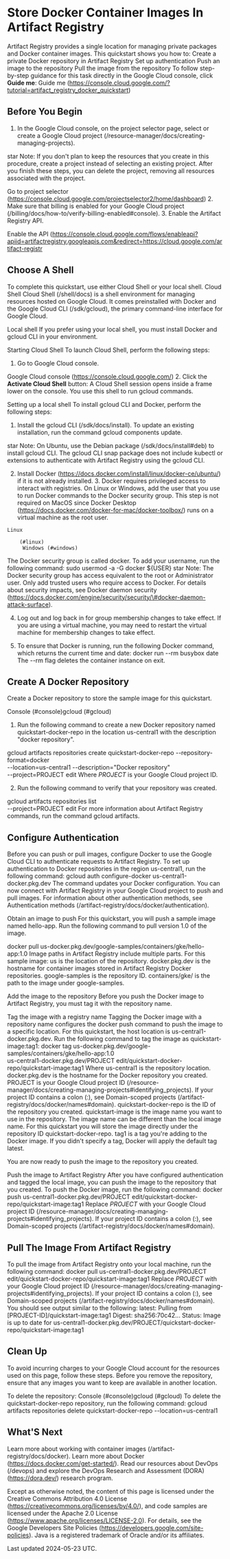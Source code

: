 # Store Docker Container Images In Artifact Registry

Artifact Registry provides a single location for managing private packages and Docker container images. This quickstart shows you how to:
Create a private Docker repository in Artifact Registry Set up authentication Push an image to the repository Pull the image from the repository To follow step-by-step guidance for this task directly in the Google Cloud console, click **Guide me**:
Guide me (https://console.cloud.google.com/?tutorial=artifact_registry_docker_quickstart)

## Before You Begin

1. In the Google Cloud console, on the project selector page, select or create a Google Cloud project
 (/resource-manager/docs/creating-managing-projects).

star Note: If you don't plan to keep the resources that you create in this procedure, create a project instead of selecting an existing project. After you finish these steps, you can delete the project, removing all resources associated with the project.

Go to project selector (https://console.cloud.google.com/projectselector2/home/dashboard)
2. Make sure that billing is enabled for your Google Cloud project (/billing/docs/how-to/verify-billing-enabled\#console). 3. Enable the Artifact Registry API.

Enable the API (https://console.cloud.google.com/flows/enableapi?apiid=artifactregistry.googleapis.com&redirect=https://cloud.google.com/artifact-registr

## Choose A Shell

To complete this quickstart, use either Cloud Shell or your local shell. Cloud Shell Cloud Shell (/shell/docs) is a shell environment for managing resources hosted on Google Cloud. It comes preinstalled with Docker and the Google Cloud CLI (/sdk/gcloud), the primary command-line interface for Google Cloud.

Local shell If you prefer using your local shell, you must install Docker and gcloud CLI in your environment.

Starting Cloud Shell To launch Cloud Shell, perform the following steps:
1. Go to Google Cloud console.

Google Cloud console (https://console.cloud.google.com/)
2. Click the **Activate Cloud Shell** button:
A Cloud Shell session opens inside a frame lower on the console. You use this shell to run gcloud commands.

Setting up a local shell To install gcloud CLI and Docker, perform the following steps:
1. Install the gcloud CLI (/sdk/docs/install). To update an existing installation, run the command gcloud components update.

star Note: On Ubuntu, use the Debian package (/sdk/docs/install\#deb) to install gcloud CLI. The gcloud CLI snap package does not include kubectl or extensions to authenticate with Artifact Registry using the gcloud CLI.

2. Install Docker  (https://docs.docker.com/install/linux/docker-ce/ubuntu/) if it is not already installed. 3. Docker requires privileged access to interact with registries. On Linux or Windows, add the user that you use to run Docker commands to the Docker security group. This step is not required on MacOS since Docker Desktop
 (https://docs.docker.com/docker-for-mac/docker-toolbox/) runs on a virtual machine as the root user.

```
Linux
      
    (#linux)
     Windows (#windows)

```

The Docker security group is called docker. To add your username, run the following command:
sudo usermod -a -G docker ${USER}
star Note: The Docker security group has access equivalent to the root or Administrator user. Only add trusted users who require access to Docker. For details about security impacts, see Docker daemon security  (https://docs.docker.com/engine/security/security/\#docker-daemon-attack-surface).

4. Log out and log back in for group membership changes to take effect. If you are using a virtual machine, you may need to restart the virtual machine for membership changes to take effect.

5. To ensure that Docker is running, run the following Docker command, which returns the current time and date:
docker run --rm busybox date The --rm flag deletes the container instance on exit.

## Create A Docker Repository

Create a Docker repository to store the sample image for this quickstart.

Console  (\#console)gcloud
 (\#gcloud)
1. Run the following command to create a new Docker repository named quickstart-docker-repo in the location us-central1 with the description "docker repository".

gcloud artifacts repositories create quickstart-docker-repo --repository-format=docker \
--location=us-central1 --description="Docker repository" \
--project=PROJECT edit Where *PROJECT* is your Google Cloud project ID.

2. Run the following command to verify that your repository was created.

gcloud artifacts repositories list \
--project=PROJECT edit For more information about Artifact Registry commands, run the command gcloud artifacts.

## Configure Authentication

Before you can push or pull images, configure Docker to use the Google Cloud CLI to authenticate requests to Artifact Registry. To set up authentication to Docker repositories in the region us-central1, run the following command:
gcloud auth configure-docker us-central1-docker.pkg.dev The command updates your Docker configuration. You can now connect with Artifact Registry in your Google Cloud project to push and pull images. For information about other authentication methods, see Authentication methods (/artifact-registry/docs/docker/authentication).

Obtain an image to push For this quickstart, you will push a sample image named hello-app. Run the following command to pull version 1.0 of the image.

docker pull us-docker.pkg.dev/google-samples/containers/gke/hello-app:1.0 Image paths in Artifact Registry include multiple parts. For this sample image:
us is the location of the repository. docker.pkg.dev is the hostname for container images stored in Artifact Registry Docker repositories. google-samples is the repository ID. containers/gke/ is the path to the image under google-samples.

Add the image to the repository Before you push the Docker image to Artifact Registry, you must tag it with the repository name.

Tag the image with a registry name Tagging the Docker image with a repository name configures the docker push command to push the image to a specific location. For this quickstart, the host location is us-central1-docker.pkg.dev. Run the following command to tag the image as quickstart-image:tag1:
docker tag us-docker.pkg.dev/google-samples/containers/gke/hello-app:1.0 \
us-central1-docker.pkg.dev/PROJECT edit/quickstart-docker-repo/quickstart-image:tag1 Where us-central1 is the repository location. docker.pkg.dev is the hostname for the Docker repository you created. PROJECT is your Google Cloud project ID (/resource-manager/docs/creating-managing-projects\#identifying_projects). If your project ID contains a colon (:), see Domain-scoped projects (/artifact-registry/docs/docker/names\#domain). quickstart-docker-repo is the ID of the repository you created. quickstart-image is the image name you want to use in the repository. The image name can be different than the local image name. For this quickstart you will store the image directly under the repository ID quickstart-docker-repo. tag1 is a tag you're adding to the Docker image. If you didn't specify a tag, Docker will apply the default tag latest.

You are now ready to push the image to the repository you created.

Push the image to Artifact Registry After you have configured authentication and tagged the local image, you can push the image to the repository that you created. To push the Docker image, run the following command:
docker push us-central1-docker.pkg.dev/PROJECT edit/quickstart-docker-repo/quickstart-image:tag1 Replace *PROJECT* with your Google Cloud project ID (/resource-manager/docs/creating-managing-projects\#identifying_projects). If your project ID contains a colon (:), see Domain-scoped projects (/artifact-registry/docs/docker/names\#domain).

## Pull The Image From Artifact Registry

To pull the image from Artifact Registry onto your local machine, run the following command:
docker pull us-central1-docker.pkg.dev/PROJECT edit/quickstart-docker-repo/quickstart-image:tag1 Replace *PROJECT* with your Google Cloud project ID (/resource-manager/docs/creating-managing-projects\#identifying_projects). If your project ID contains a colon (:), see Domain-scoped projects (/artifact-registry/docs/docker/names\#domain). You should see output similar to the following:
latest: Pulling from [PROJECT-ID]/quickstart-image:tag1 Digest: sha256:70c42... Status: Image is up to date for us-central1-docker.pkg.dev/PROJECT/quickstart-docker-repo/quickstart-image:tag1

## Clean Up

To avoid incurring charges to your Google Cloud account for the resources used on this page, follow these steps. Before you remove the repository, ensure that any images you want to keep are available in another location.

To delete the repository:
Console  (\#console)gcloud
 (\#gcloud)
To delete the quickstart-docker-repo repository, run the following command:
gcloud artifacts repositories delete quickstart-docker-repo --location=us-central1

## What'S Next

Learn more about working with container images (/artifact-registry/docs/docker). Learn more about Docker  (https://docs.docker.com/get-started/). Read our resources about DevOps (/devops) and explore the DevOps Research and Assessment (DORA) (https://dora.dev/) research program.

Except as otherwise noted, the content of this page is licensed under the Creative Commons Attribution 4.0 License (https://creativecommons.org/licenses/by/4.0/), and code samples are licensed under the Apache 2.0 License (https://www.apache.org/licenses/LICENSE-2.0). For details, see the Google Developers Site Policies (https://developers.google.com/site-policies). Java is a registered trademark of Oracle and/or its affiliates.

Last updated 2024-05-23 UTC.
